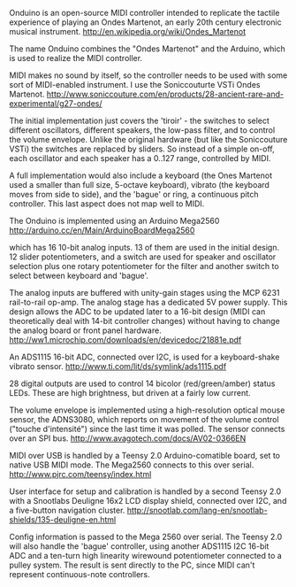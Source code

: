 Onduino is an open-source MIDI controller intended to replicate the 
tactile experience of playing an Ondes Martenot, an early 20th 
century electronic musical instrument.
http://en.wikipedia.org/wiki/Ondes_Martenot

The name Onduino combines the "Ondes Martenot" and the Arduino, which 
is used to realize the MIDI controller.

MIDI makes no sound by itself, so the controller needs to be used with 
some sort of MIDI-enabled instrument. I use the Soniccouturte VSTi 
Ondes Martenot.
http://www.soniccouture.com/en/products/28-ancient-rare-and-experimental/g27-ondes/

The initial implementation just covers the 'tiroir' - the switches to select 
different oscillators, different speakers, the low-pass filter, and to control 
the volume envelope. Unlike the original hardware (but like the Soniccouture VSTi) 
the switches are replaced by sliders. So instead of a simple on-off, each oscillator 
and each speaker has a 0..127 range, controlled by MIDI.

A full implementation would also include a keyboard (the Ones Martenot 
used a smaller than full size, 5-octave keyboard), vibrato (the keyboard 
moves from side to side), and the 'bague' or ring, a continuous pitch controller.
This last aspect does not map well to MIDI.

The Onduino is implemented using an Arduino Mega2560
http://arduino.cc/en/Main/ArduinoBoardMega2560

which has 16 10-bit analog inputs. 13 of them are used in the initial design.
12 slider potentiometers, and a switch are used for speaker and oscillator 
selection plus one rotary potentiometer for the filter and another switch to 
select between keyboard and 'bague'. 

The analog inputs are buffered with unity-gain stages using the MCP 6231 
rail-to-rail op-amp. The analog stage has a dedicated 5V power supply. This design 
allows the ADC to be updated later to a  16-bit design (MIDI can theoretically 
deal with 14-bit controller changes) without having to change the analog board 
or front panel hardware.
http://ww1.microchip.com/downloads/en/devicedoc/21881e.pdf

An ADS1115 16-bit ADC, connected over I2C, is used for a keyboard-shake vibrato sensor. 
http://www.ti.com/lit/ds/symlink/ads1115.pdf

28 digital outputs are used to control 14 bicolor (red/green/amber) status LEDs. 
These are high brightness, but driven at a fairly low current.

The volume envelope is implemented using a high-resolution optical mouse
sensor, the ADNS3080, which reports on movement of the volume control ("touche 
d'intensité") since the last time it was polled. The sensor connects over an SPI bus.
http://www.avagotech.com/docs/AV02-0366EN

MIDI over USB is handled by a Teensy 2.0 Arduino-comatible board, set to native 
USB MIDI mode. The Mega2560 connects to this over serial.
http://www.pjrc.com/teensy/index.html

User interface for setup and calibration is handled by a second Teensy 2.0 with 
a Snootlabs Deuligne 16x2 LCD display shield, connected over I2C, and a five-button
navigation cluster. 
http://snootlab.com/lang-en/snootlab-shields/135-deuligne-en.html

Config information is passed to the Mega 2560 over serial. The Teensy 2.0 will 
also handle the 'bague' controller, using another ADS1115 I2C 16-bit ADC and a 
ten-turn high linearity wirewound potentiometer connected to a pulley system. 
The result is sent directly to the PC, since MIDI can't represent continuous-note 
controllers.

